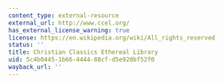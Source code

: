 ```yaml
---
content_type: external-resource
external_url: http://www.ccel.org/
has_external_license_warning: true
license: https://en.wikipedia.org/wiki/All_rights_reserved
status: ''
title: Christian Classics Ethereal Library
uid: 5c4b0445-1b66-4444-88cf-d5e920bf52f0
wayback_url: ''
---
```

